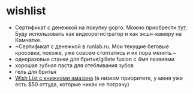 # wishlist 
 - Сертификат с денежкой на покупку gopro. Можно приобрести [тут](https://shop.giftd.tech/gopro). Буду использовать как видеорегистратор и как экшн-камеру на Камчатке.
 - ~Сертификат с денежкой в runlab.ru. Мои текущие беговые кросовки, похоже, уже совсем стоптатись и их пора менять.~
 - одноразовые станки для бритья/gillete fusion с 4мя лезвиями
 - хорошая зубная паста для отебливания зубов
 - гель для бритья
 - [Wish List с книжками амазона](http://amzn.com/w/2H9HXNRKCRPQ1) (в низком приоритете, у меня уже есть $50 оттуда, которые никак не потрачу)
 

